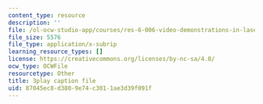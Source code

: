 ```yaml
---
content_type: resource
description: ''
file: /ol-ocw-studio-app/courses/res-6-006-video-demonstrations-in-lasers-and-optics-spring-2008/87045ec8d3809e74c3011ae3d39f091f_Vp4udMmeH7M.srt
file_size: 5576
file_type: application/x-subrip
learning_resource_types: []
license: https://creativecommons.org/licenses/by-nc-sa/4.0/
ocw_type: OCWFile
resourcetype: Other
title: 3play caption file
uid: 87045ec8-d380-9e74-c301-1ae3d39f091f
---
```

